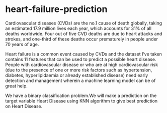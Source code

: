 # heart-failure-prediction

Cardiovascular diseases (CVDs) are the no.1 cause of death globally, taking an estimated 17.9 million lives each year, 
which accounts for 31% of all deaths worldwide. Four out of five CVD deaths are due to heart attacks and strokes, 
and one-third of these deaths occur prematurely in people under 70 years of age. 

Heart failure is a common event caused by CVDs and the dataset I’ve taken contains 
11 features that can be used to predict a possible heart disease.
People with cardiovascular disease or who are at high cardiovascular risk
(due to the presence of one or more risk factors such as hypertension, diabetes, hyperlipidaemia or already established disease) 
need early detection and management wherein a machine learning model can be of great help. 

We have a binary classification problem.We will make a prediction on the target variable 
Heart Disease using KNN algorithm to give best prediction on Heart Disease. 
